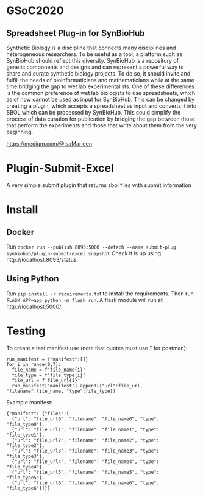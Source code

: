 # GSoC2020
## Spreadsheet Plug-in for SynBioHub

Synthetic Biology is a discipline that connects many disciplines and heterogeneous researchers.
To be useful as a tool, a platform such as SynBioHub should reflect this diversity. SynBioHub is
a repository of genetic components and designs and can represent a powerful way to share and
curate synthetic biology projects. To do so, it should invite and fulfill the needs of
bioinformaticians and mathematicians while at the same time bridging the gap to wet lab
experimentalists. One of these differences is the common preference of wet lab biologists to use
spreadsheets, which as of now cannot be used as input for SynBioHub. This can be changed by
creating a plugin, which accepts a spreadsheet as input and converts it into SBOL which can be
processed by SynBioHub. This could simplify the process of data curation for publication by
bridging the gap between those that perform the experiments and those that write about them
from the very beginning.

https://medium.com/@IsaMarleen

# Plugin-Submit-Excel
A very simple submit plugin that returns sbol files with submit information

# Install
## Docker
Run `docker run --publish 8093:5000 --detach --name submit-plug synbiohub/plugin-submit-excel:snapshot`
Check it is up using http://localhost:8093/status.

## Using Python
Run `pip install -r requirements.tx`t to install the requirements. Then run `FLASK_APP=app python -m flask run`. A flask module will run at http://localhost:5000/.

# Testing
To create a test manifest use (note that quotes must use " for postman):

```
run_manifest = {"manifest":[]}
for i in range(0,7):
  file_name = f'file_name{i}'
  file_type = f'file_type{i}'
  file_url = f'file_url{i}'
  run_manifest['manifest'].append({"url":file_url, "filename":file_name, "type":file_type})
```
Example manifest:
```
{"manifest": {"files":[
  {"url": "file_url0", "filename": "file_name0", "type": "file_type0"},
  {"url": "file_url1", "filename": "file_name1", "type": "file_type1"},
  {"url": "file_url2", "filename": "file_name2", "type": "file_type2"},
  {"url": "file_url3", "filename": "file_name3", "type": "file_type3"},
  {"url": "file_url4", "filename": "file_name4", "type": "file_type4"},
  {"url": "file_url5", "filename": "file_name5", "type": "file_type5"},
  {"url": "file_url6", "filename": "file_name6", "type": "file_type6"}]}}
  ```
